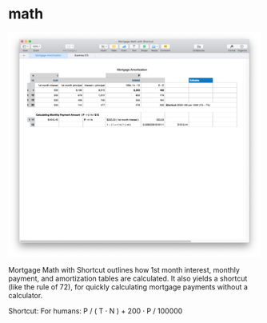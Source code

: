 # math

![Mortgage Math](https://github.com/wrightben/math/blob/master/Mortgage%20Math/Mortgage_Math.png)

Mortgage Math with Shortcut outlines how 1st month interest, monthly payment, and amortization tables are calculated. It also yields a shortcut (like the rule of 72), for quickly calculating mortgage payments without a calculator.

Shortcut: 
For humans: P / ( T · N ) + 200 · P / 100000
